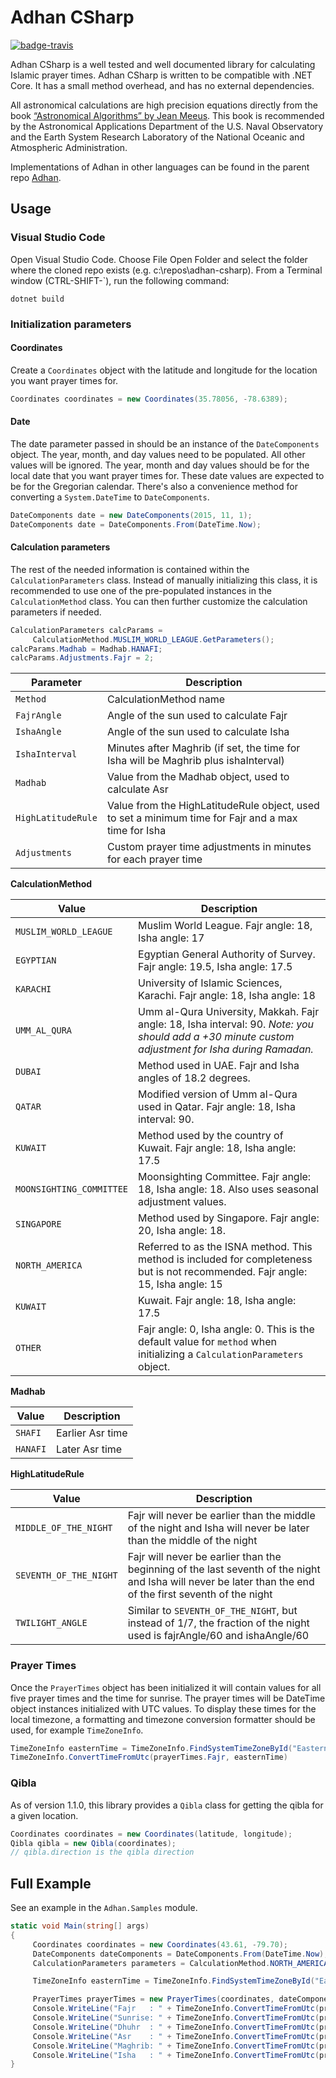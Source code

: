 # Adhan CSharp

[![badge-travis][]][travis] 

Adhan CSharp is a well tested and well documented library for calculating Islamic prayer times. Adhan CSharp is written to be compatible with .NET Core. It has a small method overhead, and has no external dependencies.

All astronomical calculations are high precision equations directly from the book [“Astronomical Algorithms” by Jean Meeus](http://www.willbell.com/math/mc1.htm). This book is recommended by the Astronomical Applications Department of the U.S. Naval Observatory and the Earth System Research Laboratory of the National Oceanic and Atmospheric Administration.

Implementations of Adhan in other languages can be found in the parent repo [Adhan](https://github.com/batoulapps/Adhan).

## Usage

### Visual Studio Code

Open Visual Studio Code.  Choose File Open Folder and select the folder where the cloned repo exists (e.g. c:\repos\adhan-csharp).
From a Terminal window (CTRL-SHIFT-`), run the following command:

```
dotnet build 
```

### Initialization parameters

#### Coordinates

Create a `Coordinates` object with the latitude and longitude for the location you want prayer times for.

```java
Coordinates coordinates = new Coordinates(35.78056, -78.6389);
```

#### Date

The date parameter passed in should be an instance of the `DateComponents` object. The year, month, and day values need to be populated. All other values will be ignored. The year, month and day values should be for the local date that you want prayer times for. These date values are expected to be for the Gregorian calendar. There's also a convenience method for converting a `System.DateTime` to `DateComponents`.

```csharp
DateComponents date = new DateComponents(2015, 11, 1);
DateComponents date = DateComponents.From(DateTime.Now);
```

#### Calculation parameters

The rest of the needed information is contained within the `CalculationParameters` class. Instead of manually initializing this class, it is recommended to use one of the pre-populated instances in the `CalculationMethod` class. You can then further customize the calculation parameters if needed.

```csharp
CalculationParameters calcParams =
     CalculationMethod.MUSLIM_WORLD_LEAGUE.GetParameters();
calcParams.Madhab = Madhab.HANAFI;
calcParams.Adjustments.Fajr = 2;
```

| Parameter | Description |
| --------- | ----------- |
| `Method`    | CalculationMethod name |
| `FajrAngle` | Angle of the sun used to calculate Fajr |
| `IshaAngle` | Angle of the sun used to calculate Isha |
| `IshaInterval` | Minutes after Maghrib (if set, the time for Isha will be Maghrib plus ishaInterval) |
| `Madhab` | Value from the Madhab object, used to calculate Asr |
| `HighLatitudeRule` | Value from the HighLatitudeRule object, used to set a minimum time for Fajr and a max time for Isha |
| `Adjustments` | Custom prayer time adjustments in minutes for each prayer time |

**CalculationMethod**

| Value | Description |
| ----- | ----------- |
| `MUSLIM_WORLD_LEAGUE` | Muslim World League. Fajr angle: 18, Isha angle: 17 |
| `EGYPTIAN` | Egyptian General Authority of Survey. Fajr angle: 19.5, Isha angle: 17.5 |
| `KARACHI` | University of Islamic Sciences, Karachi. Fajr angle: 18, Isha angle: 18 |
| `UMM_AL_QURA` | Umm al-Qura University, Makkah. Fajr angle: 18, Isha interval: 90. *Note: you should add a +30 minute custom adjustment for Isha during Ramadan.* |
| `DUBAI` | Method used in UAE. Fajr and Isha angles of 18.2 degrees. |
| `QATAR` | Modified version of Umm al-Qura used in Qatar. Fajr angle: 18, Isha interval: 90. |
| `KUWAIT` | Method used by the country of Kuwait. Fajr angle: 18, Isha angle: 17.5 |
| `MOONSIGHTING_COMMITTEE` | Moonsighting Committee. Fajr angle: 18, Isha angle: 18. Also uses seasonal adjustment values. |
| `SINGAPORE` | Method used by Singapore. Fajr angle: 20, Isha angle: 18. |
| `NORTH_AMERICA` | Referred to as the ISNA method. This method is included for completeness but is not recommended. Fajr angle: 15, Isha angle: 15 |
| `KUWAIT` | Kuwait. Fajr angle: 18, Isha angle: 17.5 |
| `OTHER` | Fajr angle: 0, Isha angle: 0. This is the default value for `method` when initializing a `CalculationParameters` object. |

**Madhab**

| Value | Description |
| ----- | ----------- |
| `SHAFI` | Earlier Asr time |
| `HANAFI` | Later Asr time |

**HighLatitudeRule**

| Value | Description |
| ----- | ----------- |
| `MIDDLE_OF_THE_NIGHT` | Fajr will never be earlier than the middle of the night and Isha will never be later than the middle of the night |
| `SEVENTH_OF_THE_NIGHT` | Fajr will never be earlier than the beginning of the last seventh of the night and Isha will never be later than the end of the first seventh of the night |
| `TWILIGHT_ANGLE` | Similar to `SEVENTH_OF_THE_NIGHT`, but instead of 1/7, the fraction of the night used is fajrAngle/60 and ishaAngle/60 |


### Prayer Times

Once the `PrayerTimes` object has been initialized it will contain values for all five prayer times and the time for sunrise. The prayer times will be  DateTime object instances initialized with UTC values. To display these times for the local timezone, a formatting and timezone conversion formatter should be used, for example `TimeZoneInfo`.

```csharp
TimeZoneInfo easternTime = TimeZoneInfo.FindSystemTimeZoneById("Eastern Standard Time");
TimeZoneInfo.ConvertTimeFromUtc(prayerTimes.Fajr, easternTime)
```

### Qibla

As of version 1.1.0, this library provides a `Qibla` class for getting the qibla for a given location.

```java
Coordinates coordinates = new Coordinates(latitude, longitude);
Qibla qibla = new Qibla(coordinates);
// qibla.direction is the qibla direction
```

## Full Example

See an example in the `Adhan.Samples` module.

```csharp
static void Main(string[] args)
{
     Coordinates coordinates = new Coordinates(43.61, -79.70);
     DateComponents dateComponents = DateComponents.From(DateTime.Now);
     CalculationParameters parameters = CalculationMethod.NORTH_AMERICA.GetParameters();

     TimeZoneInfo easternTime = TimeZoneInfo.FindSystemTimeZoneById("Eastern Standard Time");

     PrayerTimes prayerTimes = new PrayerTimes(coordinates, dateComponents, parameters);
     Console.WriteLine("Fajr   : " + TimeZoneInfo.ConvertTimeFromUtc(prayerTimes.Fajr, easternTime));
     Console.WriteLine("Sunrise: " + TimeZoneInfo.ConvertTimeFromUtc(prayerTimes.Sunrise, easternTime));
     Console.WriteLine("Dhuhr  : " + TimeZoneInfo.ConvertTimeFromUtc(prayerTimes.Dhuhr, easternTime));
     Console.WriteLine("Asr    : " + TimeZoneInfo.ConvertTimeFromUtc(prayerTimes.Asr, easternTime));
     Console.WriteLine("Maghrib: " + TimeZoneInfo.ConvertTimeFromUtc(prayerTimes.Maghrib, easternTime));
     Console.WriteLine("Isha   : " + TimeZoneInfo.ConvertTimeFromUtc(prayerTimes.Isha, easternTime));
}
```

[badge-travis]: https://travis-ci.org/davidpet86/Adhan-csharp.svg?branch=master
[travis]: https://travis-ci.org/davidpet86/Adhan-csharp
